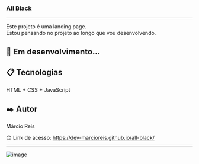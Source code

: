 ### All Black

---

Este projeto é uma landing page.<br>
Estou pensando no projeto ao longo que vou desenvolvendo.

## 🚀 Em desenvolvimento...

## 📋 Tecnologias
HTML + CSS + JavaScript

## ✒️ Autor
Márcio Reis

😊 Link de acesso: https://dev-marcioreis.github.io/all-black/


---
![image](https://github.com/dev-marcioreis/all-black/assets/122680054/1d3faa61-57dd-4664-b5b9-3b0c1de89561)
